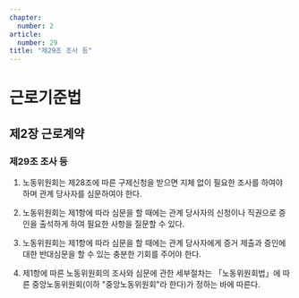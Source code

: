 ```yaml
---
chapter:
  number: 2
article:
  number: 29
title: "제29조 조사 등"
---
```

# 근로기준법

## 제2장 근로계약

### 제29조 조사 등

1. 노동위원회는 제28조에 따른 구제신청을 받으면 지체 없이 필요한 조사를 하여야 하며 관계 당사자를 심문하여야 한다.

2. 노동위원회는 제1항에 따라 심문을 할 때에는 관계 당사자의 신청이나 직권으로 증인을 출석하게 하여 필요한 사항을 질문할 수 있다.

3. 노동위원회는 제1항에 따라 심문을 할 때에는 관계 당사자에게 증거 제출과 증인에 대한 반대심문을 할 수 있는 충분한 기회를 주어야 한다.

4. 제1항에 따른 노동위원회의 조사와 심문에 관한 세부절차는 「노동위원회법」에 따른 중앙노동위원회(이하 "중앙노동위원회"라 한다)가 정하는 바에 따른다.
